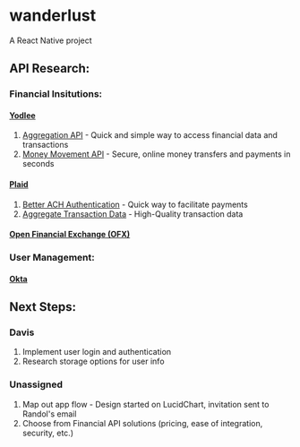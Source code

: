# wanderlust
A React Native project

## API Research:
### Financial Insitutions:
#### <a href="https://www.yodlee.com/products/apis/">Yodlee</a>
1. <a href="https://www.yodlee.com/products/apis/aggregation-api/">Aggregation API</a> - Quick and simple way to access financial data and transactions
2. <a href="https://www.yodlee.com/products/apis/money-movement-api/">Money Movement API</a> - Secure, online money transfers and payments in seconds
#### <a href="https://plaid.com/">Plaid</a>
1. <a href="https://plaid.com/solutions/money-movement/">Better ACH Authentication</a> - Quick way to facilitate payments
2. <a href="https://plaid.com/solutions/transaction-data/">Aggregate Transaction Data</a> - High-Quality transaction data
#### <a href="http://www.ofx.net/index.html">Open Financial Exchange (OFX)</a>
### User Management:
#### <a href="https://www.okta.com/products/developer/">Okta</a>

## Next Steps:
### Davis
1. Implement user login and authentication
2. Research storage options for user info

### Unassigned
1. Map out app flow - Design started on LucidChart, invitation sent to Randol's email
2. Choose from Financial API solutions (pricing, ease of integration, security, etc.)
